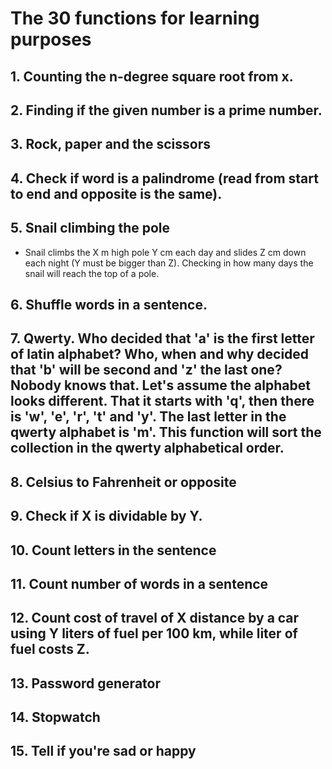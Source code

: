 # The 30 functions for learning purposes


## 1. Counting the n-degree square root from x.

## 2. Finding if the given number is a prime number.

## 3. Rock, paper and the scissors

## 4. Check if word is a palindrome (read from start to end and opposite is the same).

## 5. Snail climbing the pole
 - Snail climbs the X m high pole Y cm each day and slides Z cm down each night (Y must be bigger than Z). Checking in how many days the snail will reach the top of a pole.

## 6. Shuffle words in a sentence.

## 7. Qwerty. Who decided that 'a' is the first letter of latin alphabet? Who, when and why decided that 'b' will be second and 'z' the last one? Nobody knows that. Let's assume the alphabet looks different. That it starts with 'q', then there is 'w', 'e', 'r', 't' and 'y'. The last letter in the qwerty alphabet is 'm'. This function will sort the collection in the qwerty alphabetical order.

## 8. Celsius to Fahrenheit or opposite

## 9. Check if X is dividable by Y.

## 10. Count letters in the sentence

## 11. Count number of words in a sentence

## 12. Count cost of travel of X distance by a car using Y liters of fuel per 100 km, while liter of fuel costs Z.

## 13. Password generator

## 14. Stopwatch

## 15. Tell if you're sad or happy




